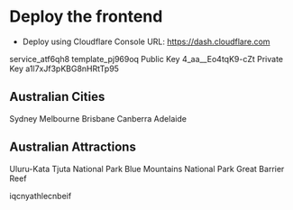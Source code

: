 # Deploy the frontend
- Deploy using Cloudflare
Console URL: https://dash.cloudflare.com

service_atf6qh8
template_pj969oq
Public Key
4_aa__Eo4tqK9-cZt
Private Key
a1l7xJf3pKBG8nHRtTp95

## Australian Cities
Sydney
Melbourne
Brisbane
Canberra
Adelaide

## Australian Attractions
Uluru-Kata Tjuta National Park
Blue Mountains National Park
Great Barrier Reef


iqcnyathlecnbeif